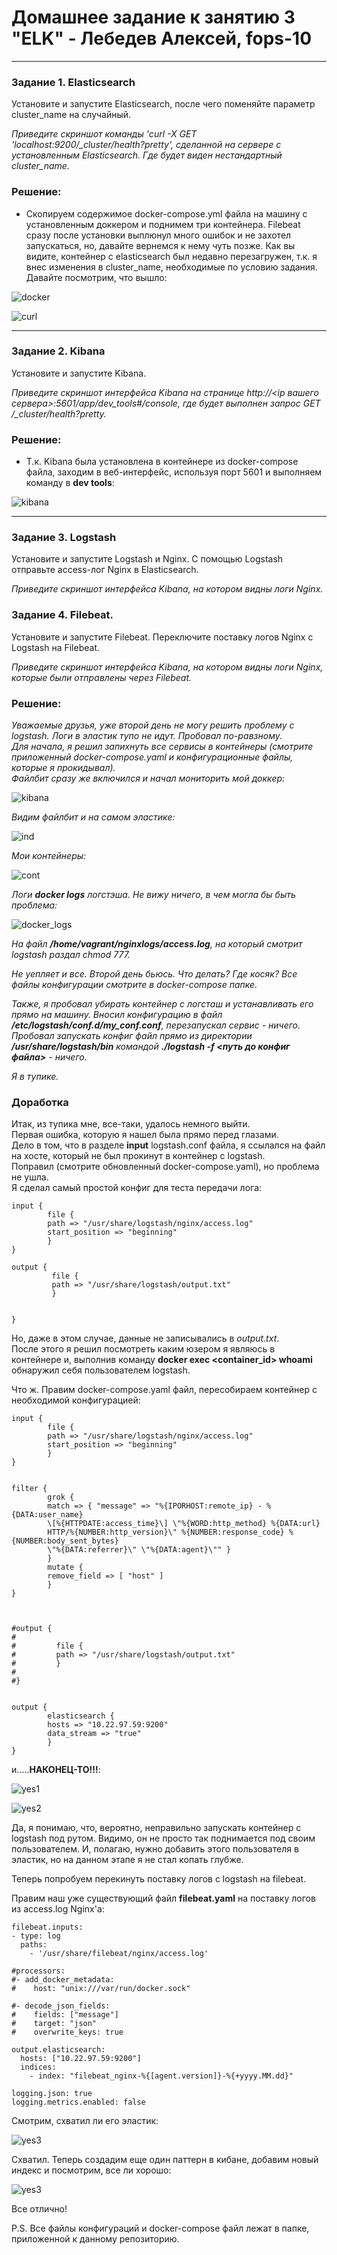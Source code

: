 # Домашнее задание к занятию 3 "ELK" - Лебедев Алексей, fops-10



---

### Задание 1. Elasticsearch  
Установите и запустите Elasticsearch, после чего поменяйте параметр cluster_name на случайный.  


*Приведите скриншот команды 'curl -X GET 'localhost:9200/_cluster/health?pretty', сделанной на сервере с установленным Elasticsearch. Где будет виден нестандартный cluster_name.*  


### Решение:  

- Скопируем содержимое docker-compose.yml файла на машину с установленным доккером и поднимем три контейнера.
Filebeat сразу после установки выплюнул много ошибок и не захотел запускаться, но, давайте вернемся к нему чуть позже.
Как вы видите, контейнер с elasticsearch был недавно перезагружен, т.к. я внес изменения в cluster_name, необходимые по условию задания.
Давайте посмотрим, что вышло:

![docker](img/1.JPG)   

![curl](img/2.JPG)   

---  


### Задание 2. Kibana  

Установите и запустите Kibana.  


*Приведите скриншот интерфейса Kibana на странице http://<ip вашего сервера>:5601/app/dev_tools#/console, где будет выполнен запрос GET /_cluster/health?pretty.*  

### Решение:   

- Т.к. Kibana была установлена в контейнере из docker-compose файла, заходим в веб-интерфейс, используя порт 5601 и выполняем команду в **dev tools**:

![kibana](img/3.JPG)    


---  

### Задание 3. Logstash  

Установите и запустите Logstash и Nginx. С помощью Logstash отправьте access-лог Nginx в Elasticsearch.  


*Приведите скриншот интерфейса Kibana, на котором видны логи Nginx.*    

### Задание 4. Filebeat.  

Установите и запустите Filebeat. Переключите поставку логов Nginx с Logstash на Filebeat.  


*Приведите скриншот интерфейса Kibana, на котором видны логи Nginx, которые были отправлены через Filebeat.*

### Решение:     

*Уважаемые друзья, уже второй день не могу решить проблему с logstash. Логи в эластик тупо не идут. Пробовал по-равзному.  
Для начала, я решил запихнуть все сервисы в контейнеры (смотрите приложенный docker-compose.yaml и конфигурационные файлы, которые я прокидывал).  
Файлбит сразу же включился и начал мониторить мой доккер:*    

![kibana](img/filebeat_kibana.JPG)    

*Видим файлбит и на самом эластике:*    

![ind](img/indicies.JPG)  

*Мои контейнеры:*  

![cont](img/my_cont.JPG)   

*Логи **docker logs** логстэша. Не вижу ничего, в чем могла бы быть проблема:*  

![docker_logs](img/last_logs.JPG)   

*На файл **/home/vagrant/nginxlogs/access.log**, на который смотрит logstash раздал chmod 777.*  

*Не уепляет и все. Второй день бьюсь. Что делать? Где косяк? Все файлы конфигурации смотрите в docker-compose папке.*    

*Также, я пробовал убирать контейнер с логсташ и устанавливать его прямо на машину. Вносил конфигурацию в файл **/etc/logstash/conf.d/my_conf.conf**, перезапускал сервис - ничего.  
Пробовал запускать конфиг файл прямо из директории **/usr/share/logstash/bin** командой **./logstash -f <путь до конфиг файла>** - ничего.*  

*Я в тупике.*  

### Доработка  

Итак, из тупика мне, все-таки, удалось немного выйти.  
Первая ошибка, которую я нашел была прямо перед глазами.  
Дело в том, что в разделе  **input** logstash.conf файла, я ссылался на файл на хосте, который не был прокинут в контейнер с logstash.  
Поправил (смотрите обновленный docker-compose.yaml), но проблема не ушла.  
Я сделал самый простой конфиг для теста передачи лога:  
```  
input {
        file {
        path => "/usr/share/logstash/nginx/access.log"
        start_position => "beginning"
        }
}

output {
         file {
         path => "/usr/share/logstash/output.txt"
         }


}
```  
Но, даже в этом случае, данные не записывались в *output.txt*.  
После этого я решил посмотреть каким юзером я являюсь в контейнере и, выполнив команду **docker exec <container_id> whoami** обнаружил себя пользователем logstash.  

Что ж. Правим docker-compose.yaml файл, пересобираем контейнер с необходимой конфигурацией:  
```
input {
        file {
        path => "/usr/share/logstash/nginx/access.log"
        start_position => "beginning"
        }
}


filter {
        grok {
        match => { "message" => "%{IPORHOST:remote_ip} - %{DATA:user_name}
        \[%{HTTPDATE:access_time}\] \"%{WORD:http_method} %{DATA:url}
        HTTP/%{NUMBER:http_version}\" %{NUMBER:response_code} %{NUMBER:body_sent_bytes}
        \"%{DATA:referrer}\" \"%{DATA:agent}\"" }
        }
        mutate {
        remove_field => [ "host" ]
        }
}



#output {
#
#         file {
#         path => "/usr/share/logstash/output.txt"
#         }
#
#}


output {
        elasticsearch {
        hosts => "10.22.97.59:9200"
        data_stream => "true"
        }
}
```  
и.....**НАКОНЕЦ-ТО!!!**:    


![yes1](img/yes1.JPG)  

![yes2](img/yes2.JPG)  

Да, я понимаю, что, вероятно, неправильно запускать контейнер с logstash под рутом. Видимо, он не просто так поднимается под своим пользователем. И, полагаю, нужно добавить этого пользователя в эластик, но на данном этапе я не стал копать глубже.


Теперь попробуем перекинуть поставку логов с logstash на filebeat.    

Правим наш уже существующий файл **filebeat.yaml** на поставку логов из access.log Nginx'а:  

```
filebeat.inputs:
- type: log
  paths:
    - '/usr/share/filebeat/nginx/access.log'

#processors:
#- add_docker_metadata:
#    host: "unix:///var/run/docker.sock"

#- decode_json_fields:
#    fields: ["message"]
#    target: "json"
#    overwrite_keys: true

output.elasticsearch:
  hosts: ["10.22.97.59:9200"]
  indices:
    - index: "filebeat_nginx-%{[agent.version]}-%{+yyyy.MM.dd}"

logging.json: true
logging.metrics.enabled: false

```  

Смотрим, схватил ли его эластик:  

![yes3](img/fbng.JPG)  

Схватил. Теперь создадим еще один паттерн в кибане, добавим новый индекс и посмотрим, все ли хорошо:  

![yes3](img/fbkb.JPG)  

Все отлично!  

P.S. Все файлы конфигураций и docker-compose файл лежат в папке, приложенной к данному репозиторию.





